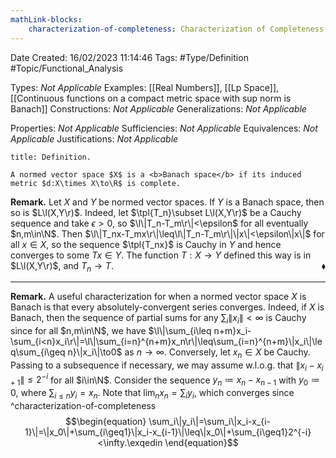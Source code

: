 ```yaml
---
mathLink-blocks:
    characterization-of-completeness: Characterization of Completeness
---
```


<div class="topSpace"></div>

Date Created: 16/02/2023 11:14:46
Tags: #Type/Definition #Topic/Functional_Analysis

Types: <i>Not Applicable</i>
Examples: [[Real Numbers]], [[Lp Space]], [[Continuous functions on a compact metric space with sup norm is Banach]]
Constructions: <i>Not Applicable</i>
Generalizations: <i>Not Applicable</i>

Properties: <i>Not Applicable</i>
Sufficiencies: <i>Not Applicable</i>
Equivalences: <i>Not Applicable</i>
Justifications: <i>Not Applicable</i>

``` ad-Definition
title: Definition.

A normed vector space $X$ is a <b>Banach space</b> if its induced metric $d:X\times X\to\R$ is complete.

```

<b>Remark.</b> Let $X$ and $Y$ be normed vector spaces. If $Y$ is a Banach space, then so is $L\l(X,Y\r)$. Indeed, let $\tpl{T_n}\subset L\l(X,Y\r)$ be a Cauchy sequence and take $\epsilon>0$, so $\l\|T_n-T_m\r\|<\epsilon$ for all eventually $n,m\in\N$. Then $\l\|T_nx-T_mx\r\|\leq\l\|T_n-T_m\r\|\|x\|<\epsilon\|x\|$ for all $x\in X$, so the sequence $\tpl{T_nx}$ is Cauchy in $Y$ and hence converges to some $Tx\in Y$. The function $T:X\to Y$ defined this way is in $L\l(X,Y\r)$, and $T_n\to T$.<span style="float:right;">$\blacklozenge$</span>

---

<b>Remark.</b> A useful characterization for when a normed vector space $X$ is Banach is that every absolutely-convergent series converges. Indeed, if $X$ is Banach, then the sequence of partial sums for any $\sum_i\|x_i\|<\infty$ is Cauchy since for all $n,m\in\N$, we have $\l\|\sum_{i\leq n+m}x_i-\sum_{i<n}x_i\r\|=\l\|\sum_{i=n}^{n+m}x_n\r\|\leq\sum_{i=n}^{n+m}\|x_i\|\leq\sum_{i\geq n}\|x_i\|\to0$ as $n\to\infty$. Conversely, let $x_n\in X$ be Cauchy. Passing to a subsequence if necessary, we may assume w.l.o.g. that $\|x_i-x_{i+1}\|\leq2^{-i}$ for all $i\in\N$. Consider the sequence $y_n\coloneqq x_n-x_{n-1}$ with $y_0\coloneqq0$, where $\sum_{i\leq n}y_i=x_n$. Note that $\lim_nx_n=\sum_iy_i$, which converges since ^characterization-of-completeness
$$\begin{equation}
    \sum_i\|y_i\|=\sum_i\|x_i-x_{i-1}\|=\|x_0\|+\sum_{i\geq1}\|x_i-x_{i-1}\|\leq\|x_0\|+\sum_{i\geq1}2^{-i}<\infty.\exqedin
\end{equation}$$
